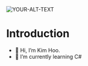 <picture>
 <source media="(prefers-color-scheme: dark)" srcset="YOUR-DARKMODE-IMAGE">
 <source media="(prefers-color-scheme: light)" srcset="YOUR-LIGHTMODE-IMAGE">
 <img alt="YOUR-ALT-TEXT" src="YOUR-DEFAULT-IMAGE">
</picture>


# Introduction

- 👋 Hi, I’m Kim Hoo.
- 🌱 I’m currently learning C#


<!---
VanHuKaimin/VanHuKaimin is a ✨ special ✨ repository because its `README.md` (this file) appears on your GitHub profile.
You can click the Preview link to take a look at your changes.
--->
